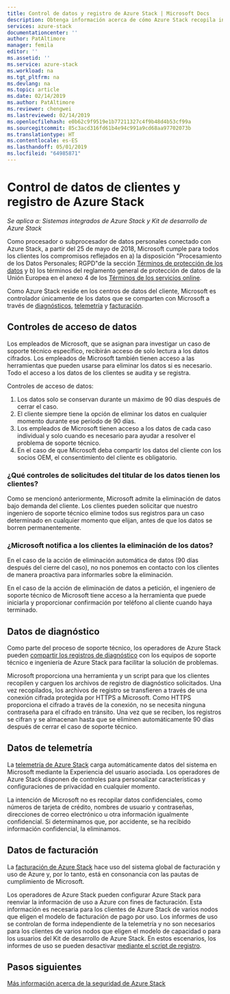 ```yaml
---
title: Control de datos y registro de Azure Stack | Microsoft Docs
description: Obtenga información acerca de cómo Azure Stack recopila información.
services: azure-stack
documentationcenter: ''
author: PatAltimore
manager: femila
editor: ''
ms.assetid: ''
ms.service: azure-stack
ms.workload: na
ms.tgt_pltfrm: na
ms.devlang: na
ms.topic: article
ms.date: 02/14/2019
ms.author: PatAltimore
ms.reviewer: chengwei
ms.lastreviewed: 02/14/2019
ms.openlocfilehash: e0b62c9f9519e1b77211327c4f9b48d4b53cf99a
ms.sourcegitcommit: 85c3acd316fd61b4e94c991a9cd68aa97702073b
ms.translationtype: HT
ms.contentlocale: es-ES
ms.lasthandoff: 05/01/2019
ms.locfileid: "64985871"
---
```

# <a name="azure-stack-log-and-customer-data-handling"></a>Control de datos de clientes y registro de Azure Stack 
*Se aplica a: Sistemas integrados de Azure Stack y Kit de desarrollo de Azure Stack*  

Como procesador o subprocesador de datos personales conectado con Azure Stack, a partir del 25 de mayo de 2018, Microsoft cumple para todos los clientes los compromisos reflejados en a) la disposición "Procesamiento de los Datos Personales; RGPD"de la sección [Términos de protección de los datos](https://nam06.safelinks.protection.outlook.com/?url=http%3A%2F%2Fwww.microsoftvolumelicensing.com%2FDocumentSearch.aspx%3FMode%3D3%26DocumentTypeId%3D31&data=02%7C01%7Ccomartin%40microsoft.com%7Ce2ce478261764c79c3f308d68df01136%7C72f988bf86f141af91ab2d7cd011db47%7C1%7C0%7C636852459551078818&sdata=cpWsfZTBHpqEFr50DWQOryq342U8shgeFgMXVPQz5ug%3D&reserved=0) y b) los términos del reglamento general de protección de datos de la Unión Europea en el anexo 4 de los [Términos de los servicios online](https://nam06.safelinks.protection.outlook.com/?url=http%3A%2F%2Fwww.microsoftvolumelicensing.com%2FDocumentSearch.aspx%3FMode%3D3%26DocumentTypeId%3D31&data=02%7C01%7Ccomartin%40microsoft.com%7Ce2ce478261764c79c3f308d68df01136%7C72f988bf86f141af91ab2d7cd011db47%7C1%7C0%7C636852459551088813&sdata=bv1CBiaCnYmjiv6S0dFCbWEd4fNCkPBjBwgylNa%2FNt0%3D&reserved=0). 

Como Azure Stack reside en los centros de datos del cliente, Microsoft es controlador únicamente de los datos que se comparten con Microsoft a través de [diagnósticos](azure-stack-diagnostics.md), [telemetría](azure-stack-telemetry.md) y [facturación](azure-stack-usage-reporting.md).  

## <a name="data-access-controls"></a>Controles de acceso de datos 
Los empleados de Microsoft, que se asignan para investigar un caso de soporte técnico específico, recibirán acceso de solo lectura a los datos cifrados. Los empleados de Microsoft también tienen acceso a las herramientas que pueden usarse para eliminar los datos si es necesario. Todo el acceso a los datos de los clientes se audita y se registra.  

Controles de acceso de datos:
1.  Los datos solo se conservan durante un máximo de 90 días después de cerrar el caso.
2.  El cliente siempre tiene la opción de eliminar los datos en cualquier momento durante ese período de 90 días.
3.  Los empleados de Microsoft tienen acceso a los datos de cada caso individual y solo cuando es necesario para ayudar a resolver el problema de soporte técnico. 
4.  En el caso de que Microsoft deba compartir los datos del cliente con los socios OEM, el consentimiento del cliente es obligatorio.  

### <a name="what-data-subject-requests-dsr-controls-do-customers-have"></a>¿Qué controles de solicitudes del titular de los datos tienen los clientes?
Como se mencionó anteriormente, Microsoft admite la eliminación de datos bajo demanda del cliente. Los clientes pueden solicitar que nuestro ingeniero de soporte técnico elimine todos sus registros para un caso determinado en cualquier momento que elijan, antes de que los datos se borren permanentemente.  

### <a name="does-microsoft-notify-customers-when-the-data-is-deleted"></a>¿Microsoft notifica a los clientes la eliminación de los datos?
En el caso de la acción de eliminación automática de datos (90 días después del cierre del caso), no nos ponemos en contacto con los clientes de manera proactiva para informarles sobre la eliminación. 

En el caso de la acción de eliminación de datos a petición, el ingeniero de soporte técnico de Microsoft tiene acceso a la herramienta que puede iniciarla y proporcionar confirmación por teléfono al cliente cuando haya terminado.

## <a name="diagnostic-data"></a>Datos de diagnóstico
Como parte del proceso de soporte técnico, los operadores de Azure Stack pueden [compartir los registros de diagnóstico](azure-stack-diagnostics.md) con los equipos de soporte técnico e ingeniería de Azure Stack para facilitar la solución de problemas.

Microsoft proporciona una herramienta y un script para que los clientes recopilen y carguen los archivos de registro de diagnóstico solicitados. Una vez recopilados, los archivos de registro se transfieren a través de una conexión cifrada protegida por HTTPS a Microsoft. Como HTTPS proporciona el cifrado a través de la conexión, no se necesita ninguna contraseña para el cifrado en tránsito. Una vez que se reciben, los registros se cifran y se almacenan hasta que se eliminen automáticamente 90 días después de cerrar el caso de soporte técnico.

## <a name="telemetry-data"></a>Datos de telemetría
La [telemetría de Azure Stack](azure-stack-telemetry.md) carga automáticamente datos del sistema en Microsoft mediante la Experiencia del usuario asociada. Los operadores de Azure Stack disponen de controles para personalizar características y configuraciones de privacidad en cualquier momento.

La intención de Microsoft no es recopilar datos confidenciales, como números de tarjeta de crédito, nombres de usuario y contraseñas, direcciones de correo electrónico u otra información igualmente confidencial. Si determinamos que, por accidente, se ha recibido información confidencial, la eliminamos. 

## <a name="billing-data"></a>Datos de facturación
La [facturación de Azure Stack](azure-stack-usage-reporting.md) hace uso del sistema global de facturación y uso de Azure y, por lo tanto, está en consonancia con las pautas de cumplimiento de Microsoft.

Los operadores de Azure Stack pueden configurar Azure Stack para reenviar la información de uso a Azure con fines de facturación. Esta información es necesaria para los clientes de Azure Stack de varios nodos que eligen el modelo de facturación de pago por uso. Los informes de uso se controlan de forma independiente de la telemetría y no son necesarios para los clientes de varios nodos que eligen el modelo de capacidad o para los usuarios del Kit de desarrollo de Azure Stack. En estos escenarios, los informes de uso se pueden desactivar [mediante el script de registro](azure-stack-usage-reporting.md).


## <a name="next-steps"></a>Pasos siguientes 
[Más información acerca de la seguridad de Azure Stack](azure-stack-security-foundations.md) 
